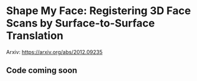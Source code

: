 # Shape My Face: Registering 3D Face Scans by Surface-to-Surface Translation

Arxiv: https://arxiv.org/abs/2012.09235

## Code coming soon
